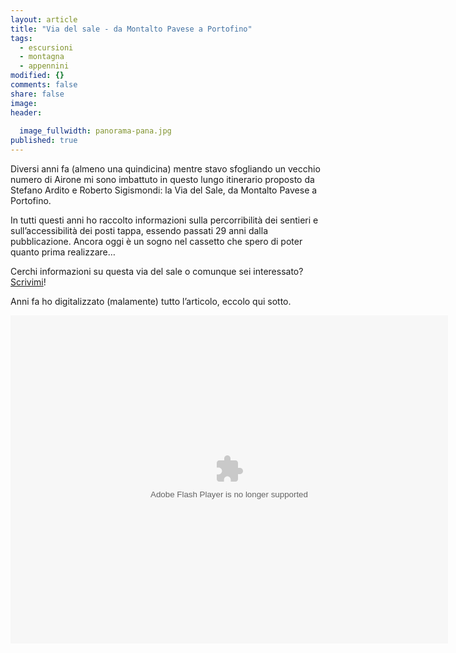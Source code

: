 ```yaml
---
layout: article
title: "Via del sale - da Montalto Pavese a Portofino"
tags: 
  - escursioni
  - montagna
  - appennini
modified: {}
comments: false
share: false
image: 
header: 
  
  image_fullwidth: panorama-pana.jpg
published: true
---
```


Diversi anni fa (almeno una quindicina) mentre stavo sfogliando un vecchio numero di Airone mi sono imbattuto in questo lungo itinerario proposto da Stefano Ardito e Roberto Sigismondi: la Via del Sale, da Montalto Pavese a Portofino.

In tutti questi anni ho raccolto informazioni sulla percorribilità dei sentieri e sull’accessibilità dei posti tappa, essendo passati 29 anni dalla pubblicazione. Ancora oggi è un sogno nel cassetto che spero di poter quanto prima realizzare…

Cerchi informazioni su questa via del sale o comunque sei interessato? [Scrivimi](/contattami)!

Anni fa ho digitalizzato (malamente) tutto l’articolo, eccolo qui sotto.

<object width="700" height="525"> <param name="flashvars" value="offsite=true&lang=it-it&page_show_url=%2Fphotos%2Fshineon-it%2Fsets%2F72157639799908133%2Fshow%2F&page_show_back_url=%2Fphotos%2Fshineon-it%2Fsets%2F72157639799908133%2F&set_id=72157639799908133&jump_to="></param> <param name="movie" value="https://www.flickr.com/apps/slideshow/show.swf?v=1811922554"></param> <param name="allowFullScreen" value="true"></param><embed type="application/x-shockwave-flash" src="https://www.flickr.com/apps/slideshow/show.swf?v=1811922554" allowFullScreen="true" flashvars="offsite=true&lang=it-it&page_show_url=%2Fphotos%2Fshineon-it%2Fsets%2F72157639799908133%2Fshow%2F&page_show_back_url=%2Fphotos%2Fshineon-it%2Fsets%2F72157639799908133%2F&set_id=72157639799908133&jump_to=" width="700" height="525"></embed></object>